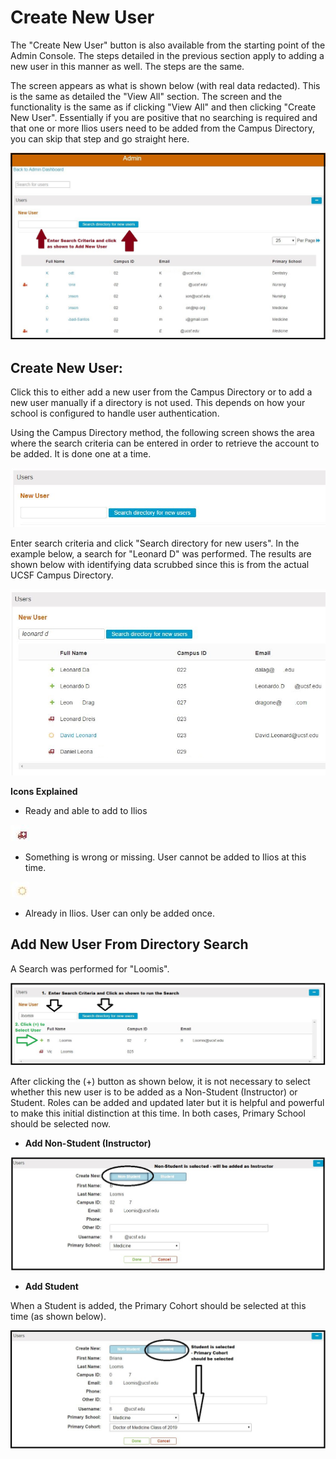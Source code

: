 # Create New User

The "Create New User" button is also available from the starting point of the Admin Console. The steps detailed in the previous section apply to adding a new user in this manner as well. The steps are the same.

The screen appears as what is shown below \(with real data redacted\). This is the same as detailed the "View All" section. The screen and the functionality is the same as if clicking "View All" and then clicking "Create New User". Essentially if you are positive that no searching is required and that one or more Ilios users need to be added from the Campus Directory, you can skip that step and go straight here.

![](../.gitbook/assets/create_new_user.jpg)

## Create New User:

Click this to either add a new user from the Campus Directory or to add a new user manually if a directory is not used. This depends on how your school is configured to handle user authentication.

Using the Campus Directory method, the following screen shows the area where the search criteria can be entered in order to retrieve the account to be added. It is done one at a time.

![](../.gitbook/assets/from_directory.jpg)

Enter search criteria and click "Search directory for new users". In the example below, a search for "Leonard D" was performed. The results are shown below with identifying data scrubbed since this is from the actual UCSF Campus Directory.

![](../.gitbook/assets/from_directory_2.jpg)



**Icons Explained**

- Ready and able to add to Ilios 

![](../.gitbook/assets/not_ready_icon.jpg)

 - Something is wrong or missing. User cannot be added to Ilios at this time.

![](../.gitbook/assets/already_in_ilios.jpg)

 - Already in Ilios. User can only be added once.

## Add New User From Directory Search

A Search was performed for "Loomis".

![](../.gitbook/assets/new_user_from_dir_1.jpg)

After clicking the \(+\) button as shown below, it is not necessary to select whether this new user is to be added as a Non-Student \(Instructor\) or Student. Roles can be added and updated later but it is helpful and powerful to make this initial distinction at this time. In both cases, Primary School should be selected now.

* **Add Non-Student \(Instructor\)**

![](../.gitbook/assets/add_non_student.jpg)

* **Add Student**

When a Student is added, the Primary Cohort should be selected at this time \(as shown below\).

![](../.gitbook/assets/add_student.jpg)


